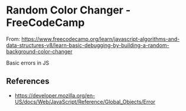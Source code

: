 # Random Color Changer - FreeCodeCamp

From: https://www.freecodecamp.org/learn/javascript-algorithms-and-data-structures-v8/learn-basic-debugging-by-building-a-random-background-color-changer

Basic errors in JS

## References

- https://developer.mozilla.org/en-US/docs/Web/JavaScript/Reference/Global_Objects/Error
